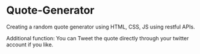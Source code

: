 # Quote-Generator

Creating a random quote generator using HTML, CSS, JS using restful APIs.

Additional function: You can Tweet the quote directly through your twitter account if you like.
